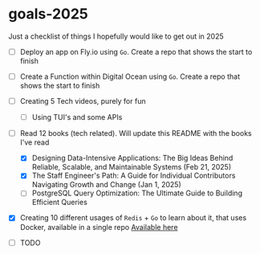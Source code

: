 # goals-2025

Just a checklist of things I hopefully would like to get out in 2025

- [ ] Deploy an app on Fly.io using `Go`. Create a repo that shows the start to finish
- [ ] Create a Function within Digital Ocean using `Go`. Create a repo that shows the start to finish
- [ ] Creating 5 Tech videos, purely for fun
   - [ ] Using TUI's and some APIs 
- [ ] Read 12 books (tech related). Will update this README with the books I've read
  - [x] Designing Data-Intensive Applications: The Big Ideas Behind Reliable, Scalable, and Maintainable Systems (Feb 21, 2025)
  - [x] The Staff Engineer's Path: A Guide for Individual Contributors Navigating Growth and Change (Jan 1, 2025)
  - [ ] PostgreSQL Query Optimization: The Ultimate Guide to Building Efficient Queries
- [x] Creating 10 different usages of `Redis` + `Go` to learn about it, that uses Docker, available in a single repo [Available here](https://github.com/prithvijj/learning-redis)
- [ ] TODO


